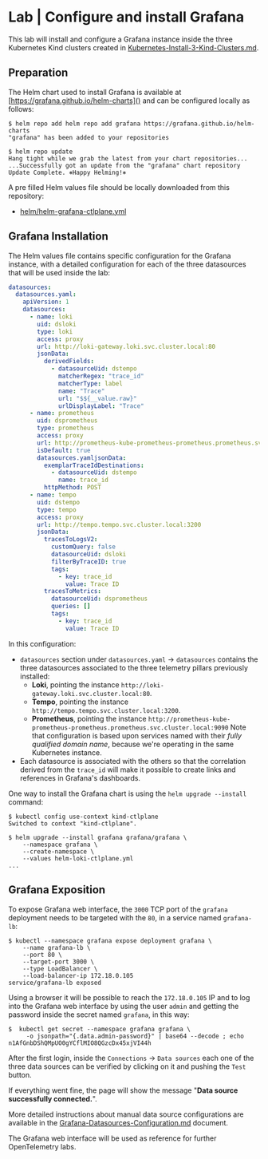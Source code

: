 # Lab | Configure and install Grafana

This lab will install and configure a Grafana instance inside the three Kubernetes
Kind clusters created in [Kubernetes-Install-3-Kind-Clusters.md](../../Common/Kubernetes-Install-3-Kind-Clusters.md).

## Preparation

The Helm chart used to install Grafana is available at [https://grafana.github.io/helm-charts]()
and can be configured locally as follows:

```console
$ helm repo add helm repo add grafana https://grafana.github.io/helm-charts
"grafana" has been added to your repositories

$ helm repo update
Hang tight while we grab the latest from your chart repositories...
...Successfully got an update from the "grafana" chart repository
Update Complete. ⎈Happy Helming!⎈
```

A pre filled Helm values file should be locally downloaded from this repository:

- [helm/helm-grafana-ctlplane.yml]()


## Grafana Installation

The Helm values file contains specific configuration for the Grafana instance,
with a detailed configuration for each of the three datasources that will be
used inside the lab:

```yaml
datasources:
  datasources.yaml:
    apiVersion: 1
    datasources:
      - name: loki
        uid: dsloki
        type: loki
        access: proxy
        url: http://loki-gateway.loki.svc.cluster.local:80
        jsonData:
          derivedFields:
            - datasourceUid: dstempo
              matcherRegex: "trace_id"
              matcherType: label
              name: "Trace"
              url: "$${__value.raw}"
              urlDisplayLabel: "Trace"
      - name: prometheus
        uid: dsprometheus
        type: prometheus
        access: proxy
        url: http://prometheus-kube-prometheus-prometheus.prometheus.svc.cluster.local:9090
        isDefault: true
        datasources.yamljsonData:
          exemplarTraceIdDestinations:
            - datasourceUid: dstempo
              name: trace_id
          httpMethod: POST
      - name: tempo
        uid: dstempo
        type: tempo
        access: proxy
        url: http://tempo.tempo.svc.cluster.local:3200
        jsonData:
          tracesToLogsV2:
            customQuery: false
            datasourceUid: dsloki
            filterByTraceID: true
            tags:
              - key: trace_id
                value: Trace ID
          tracesToMetrics:
            datasourceUid: dsprometheus
            queries: []
            tags:
              - key: trace_id
                value: Trace ID
```

In this configuration:

- `datasources` section under `datasources.yaml` -> `datasources` contains the
  three datasources associated to the three telemetry pillars previously
  installed:
  - **Loki**, pointing the instance `http://loki-gateway.loki.svc.cluster.local:80`.
  - **Tempo**, pointing the instance `http://tempo.tempo.svc.cluster.local:3200`.
  - **Prometheus**, pointing the instance `http://prometheus-kube-prometheus-prometheus.prometheus.svc.cluster.local:9090`
  Note that configuration is based upon services named with their _fully
  qualified domain name_, because we're operating in the same Kubernetes
  instance.
- Each datasource is associated with the others so that the correlation derived
  from the `trace_id` will make it possible to create links and references in
  Grafana's dashboards.
 
One way to install the Grafana chart is using the `helm upgrade --install`
command:

```console
$ kubectl config use-context kind-ctlplane
Switched to context "kind-ctlplane".

$ helm upgrade --install grafana grafana/grafana \
    --namespace grafana \
    --create-namespace \
    --values helm-loki-ctlplane.yml
...
```

## Grafana Exposition

To expose Grafana web interface, the `3000` TCP port of the `grafana` deployment
needs to be targeted with the `80`, in a service named `grafana-lb`:

```console
$ kubectl --namespace grafana expose deployment grafana \
    --name grafana-lb \
    --port 80 \
    --target-port 3000 \
    --type LoadBalancer \
    --load-balancer-ip 172.18.0.105
service/grafana-lb exposed
```

Using a browser it will be possible to reach the `172.18.0.105` IP and to log
into the Grafana web interface by using the user `admin` and getting the
password inside the secret named `grafana`, in this way:

```console
$  kubectl get secret --namespace grafana grafana \
     -o jsonpath="{.data.admin-password}" | base64 --decode ; echo
n1AfGnbDShQMpUO0gYCflMIO8QGzcDx45xjVI44h
```

After the first login, inside the `Connections` -> `Data sources` each one of
the three data sources can be verified by clicking on it and pushing the `Test`
button.

If everything went fine, the page will show the message "**Data source
successfully connected.**".

More detailed instructions about manual data source configurations are available
in the [Grafana-Datasources-Configuration.md]() document.

The Grafana web interface will be used as reference for further OpenTelemetry
labs.
